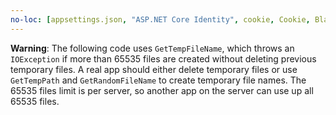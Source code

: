 ```yaml
---
no-loc: [appsettings.json, "ASP.NET Core Identity", cookie, Cookie, Blazor, "Blazor Server", "Blazor WebAssembly", "Identity", "Let's Encrypt", Razor, SignalR]
---
```

**Warning**: The following code uses `GetTempFileName`, which throws an `IOException` if more than 65535 files are created without deleting previous temporary files. A real app should either delete temporary files or use `GetTempPath` and `GetRandomFileName` to create temporary file names. The 65535 files limit is per server, so another app on the server can use up all 65535 files. 
